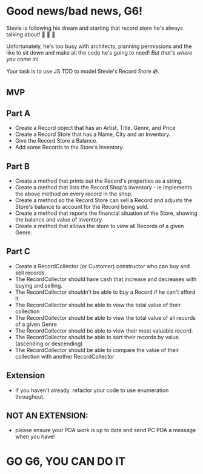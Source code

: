 # Good news/bad news, G6! 

Stevie is following his dream and starting that record store he's always talking about! :minidisc: :minidisc: :minidisc:

Unfortunately, he's too busy with architects, planning permissions and the like to sit down and make all the code he's going to need! _But that's where you come in!_

Your task is to use JS TDD to model Stevie's Record Store :cd:.

## MVP

## Part A

- Create a Record object that has an Artist, Title, Genre, and Price
- Create a Record Store that has a Name, City and an Inventory.
- Give the Record Store a Balance. 
- Add some Records to the Store's Inventory.

## Part B

- Create a method that prints out the Record's properties as a string.
- Create a method that lists the Record Shop's inventory - ie implements the above method on every record in the shop.
- Create a method so the Record Store can sell a Record and adjusts the Store's balance to account for the Record being sold.
- Create a method that reports the financial situation of the Store, showing the balance and value of inventory.
- Create a method that allows the store to view all Records of a given Genre.

## Part C

- Create a RecordCollector (or Customer) constructor who can buy and sell records.
- The RecordCollector should have cash that increase and decreases with buying and selling.
- The RecordCollector shouldn't be able to buy a Record if he can't afford it.
- The RecordCollector should be able to view the total value of their collection
- The RecordCollector should be able to view the total value of all records of a given Genre
- The RecordCollector should be able to view their most valuable record.
- The RecordCollector should be able to sort their records by value. (ascending or descending)
- The RecordCollector should be able to compare the value of their collection with another RecordCollector


## Extension

- If you haven't already: refactor your code to use enumeration throughout. 

## NOT AN EXTENSION:

- please ensure your PDA work is up to date and send PC PDA a message when you have!

# GO G6, YOU CAN DO IT
